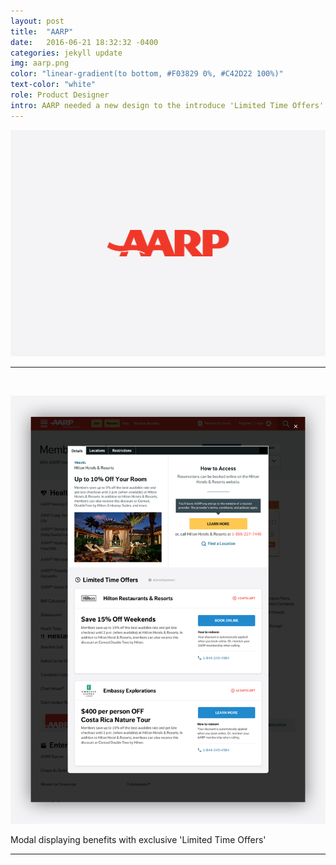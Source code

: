```yaml
---
layout: post
title:  "AARP"
date:   2016-06-21 18:32:32 -0400
categories: jekyll update
img: aarp.png
color: "linear-gradient(to bottom, #F03829 0%, #C42D22 100%)"
text-color: "white"
role: Product Designer
intro: AARP needed a new design to the introduce 'Limited Time Offers'. I worked closely with key stakeholders on the team to deliver the redesign to over 38 million members.
---
```


![aarp](/img/aarp-head.png)

<hr>

<br/>

![hand](/img/lto-desktop.png)

Modal displaying benefits with exclusive 'Limited Time Offers'

<hr>
